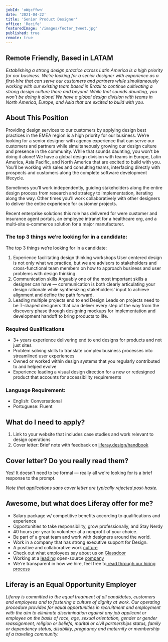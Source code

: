 ```yaml
---
jobId: 'oWgcffwn'
date: '2021-04-22'
title: 'Senior Product Designer'
office: 'Recife'
featuredImage: '/images/footer_tweet.jpg'
published: true
remote: true
---
```


## Remote Friendly, Based in LATAM

_Establishing a strong design practice across Latin America is a high priority for our business. We’re looking for a senior designer with experience as a first-hire that can serve our customers and partners while simultaneously working with our existing team based in Brazil to continue cultivating a strong design culture there and beyond. While that sounds daunting, you won’t be doing it alone! We have a global design division with teams in North America, Europe, and Asia that are excited to build with you._

## About This Position

Providing design services to our customers by applying design best practices in the EMEA region is a high priority for our business. We’re looking for a senior designer with agency experience that can serve our customers and partners while simultaneously growing our design culture and presence in the community. While that sounds daunting, you won’t be doing it alone! We have a global design division with teams in Europe, Latin America, Asia Pacific, and North America that are excited to build with you.
You’ll be working with sales and consulting teams, interfacing directly with prospects and customers along the complete software development lifecycle.

Sometimes you’ll work independently, guiding stakeholders along the entire design process from research and strategy to implementation, iterating along the way. Other times you'll work collaboratively with other designers to deliver the entire experience for customer projects.

Recent enterprise solutions this role has delivered for were customer and insurance agent portals, an employee intranet for a healthcare org, and a multi-site e-commerce solution for a major manufacturer.

### The top 3 things we’re looking for in a candidate:

The top 3 things we’re looking for in a candidate:

1. Experience facilitating design thinking workshops
   User centered design is not only what we practice, but we are advisors to stakeholders and cross-functional team members on how to approach business and user problems with design thinking.
1. Communication skills
   Arguably one of the most important skills a designer can have — communication is both clearly articulating your design rationale while synthesizing stakeholders' input to achieve alignment and define the path forward.
1. Leading multiple projects end to end
   Design Leads on projects need to be T-shaped designers that can deliver every step of the way from the discovery phase through designing mockups for implementation and development handoff to bring products to life.

### Required Qualifications

-   3+ years experience delivering end to end designs for products and not just sites
-   Problem solving skills to translate complex business processes into streamlined user experiences
-   Owned or worked within design systems that you regularly contributed to and helped evolve
-   Experience leading a visual design direction for a new or redesigned product that accounts for accessibility requirements

### Language Requirement:

-   English: Conversational
-   Portuguese: Fluent

## What do I need to apply?

1. Link to your website that includes case studies and work relevant to design operations
2. Cover letter: Brief note with feedback on [liferay.design/handbook](https://liferay.design/handbook/)

## Cover letter? Do you really read them?

Yes! It doesn't need to be formal — really all we're looking for is a brief response to the prompt.

_Note that applications sans cover letter are typically rejected post-haste._

## Awesome, but what does Liferay offer for me?

-   Salary package w/ competitive benefits according to qualifications and experience
-   Opportunities to take responsibility, grow professionally, and Stay Nerdy
-   40 hours per year to volunteer at a nonprofit of your choice.
-   Be part of a great team and work with designers around the world.
-   Work in a company that has strong executive support for Design.
-   A positive and collaborative work [culture](https://www.youtube.com/watch?v=2EPZxIC5ogU)
-   Check out what employees say about us on [Glassdoor](https://www.glassdoor.com/Reviews/Liferay-Reviews-E278741.htm)
-   Working at a [leading](https://www.liferay.com/de/blog/en-us/products-and-technology/2021-gartner-magic-quadrant-names-liferay-as-leader-for-digital-experience-platforms) open-source [company](https://www.youtube.com/c/liferay)
-   We're transparent in how we hire, feel free to[ read through our hiring process](https://liferay.design/articles/2021/how-we-hire/)

## Liferay is an Equal Opportunity Employer

_Liferay is committed to the equal treatment of all candidates, customers and employees and to fostering a culture of dignity at work. Our operating procedure provides for equal opportunities in recruitment and employment with the aim to eliminate discrimination against any job applicant or employee on the basis of race, age, sexual orientation, gender or gender reassignment, religion or beliefs, marital or civil partnerships status, family or dependency status, disability, pregnancy and maternity or membership of a traveling community._
